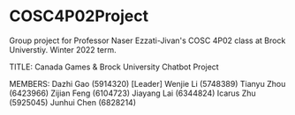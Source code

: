 # COSC4P02Project
Group project for Professor Naser Ezzati-Jivan's COSC 4P02 class at Brock Universtiy. Winter 2022 term.

TITLE: Canada Games & Brock University Chatbot Project

MEMBERS:
Dazhi Gao (5914320) [Leader]
Wenjie Li (5748389)
Tianyu Zhou (6423966)
Zijian Feng (6104723)
Jiayang Lai (6344824)
Icarus Zhu (5925045)
Junhui Chen (6828214)
